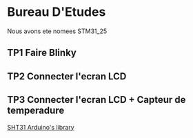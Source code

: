 # Bureau D'Etudes
Nous avons ete nomees STM31_25
## TP1 Faire Blinky
## TP2 Connecter l'ecran LCD
## TP3 Connecter l'ecran LCD + Capteur de temperadure

[SHT31 Arduino's library](https://github.com/Seeed-Studio/Grove_SHT31_Temp_Humi_Sensor "Arduino's Library")
